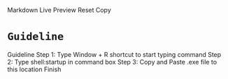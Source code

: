Markdown Live Preview
Reset
Copy

# `Guideline`


Guideline
Step 1: Type Window + R shortcut to start typing command
Step 2: Type shell:startup in command box
Step 3: Copy and Paste .exe file to this location
Finish
